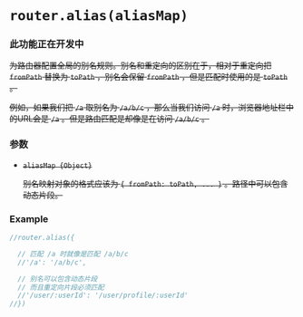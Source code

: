 # `router.alias(aliasMap)`

### 此功能正在开发中

~~为路由器配置全局的别名规则。别名和重定向的区别在于，相对于重定向把 `fromPath` 替换为 `toPath` ，别名会保留 `fromPath` ，但是匹配时使用的是 `toPath` 。~~

~~例如，如果我们把 `/a` 取别名为 `/a/b/c` ，那么当我们访问 `/a` 时，浏览器地址栏中的URL会是 `/a` 。但是路由匹配是却像是在访问 `/a/b/c` 。~~

### 参数

- ~~`aliasMap {Object}`~~

  ~~别名映射对象的格式应该为 `{ fromPath: toPath, ... }` 。路径中可以包含动态片段。~~

### Example

``` js
//router.alias({

  // 匹配 /a 时就像是匹配 /a/b/c
  //'/a': '/a/b/c',

  // 别名可以包含动态片段
  // 而且重定向片段必须匹配
  //'/user/:userId': '/user/profile/:userId'
//})
```

